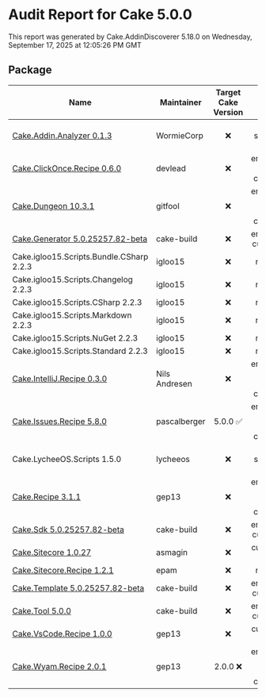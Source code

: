 # Audit Report for Cake 5.0.0

This report was generated by Cake.AddinDiscoverer 5.18.0 on Wednesday, September 17, 2025 at 12:05:26 PM GMT


## Package

| Name | Maintainer | Target Cake Version | Icon | Transferred to cake-contrib | License | Repository |
| --- | --- | :---: | :---: | :---: | :---: | :---: |
| [Cake.Addin.Analyzer 0.1.3](https://wormiecorp.github.io/Cake.Addin.Analyzer/) | WormieCorp |  :x: | not specified :x: |  :x: | MIT :white_check_mark: | true :white_check_mark: |
| [Cake.ClickOnce.Recipe 0.6.0](https://github.com/devlead/Cake.ClickOnce.Recipe/) | devlead |  :x: | embedded cake-contrib :white_check_mark: |  :x: | MIT :white_check_mark: | true :white_check_mark: |
| [Cake.Dungeon 10.3.1](https://github.com/gitfool/Cake.Dungeon/) | gitfool |  :x: | embedded 'fancy' cake-contrib :white_check_mark: |  :x: | MIT :white_check_mark: | .git missing :warning: |
| [Cake.Generator 5.0.25257.82-beta](https://cakebuild.net/) | cake-build |  :x: | embedded custom :warning: |  :x: | MIT :white_check_mark: | .git missing :warning: |
| Cake.igloo15.Scripts.Bundle.CSharp 2.2.3 | igloo15 |  :x: | rawgit :x: |  :x: | MIT :white_check_mark: | false :x: |
| Cake.igloo15.Scripts.Changelog 2.2.3 | igloo15 |  :x: | rawgit :x: |  :x: | MIT :white_check_mark: | false :x: |
| Cake.igloo15.Scripts.CSharp 2.2.3 | igloo15 |  :x: | rawgit :x: |  :x: | MIT :white_check_mark: | false :x: |
| Cake.igloo15.Scripts.Markdown 2.2.3 | igloo15 |  :x: | rawgit :x: |  :x: | MIT :white_check_mark: | false :x: |
| Cake.igloo15.Scripts.NuGet 2.2.3 | igloo15 |  :x: | rawgit :x: |  :x: | MIT :white_check_mark: | false :x: |
| Cake.igloo15.Scripts.Standard 2.2.3 | igloo15 |  :x: | rawgit :x: |  :x: | MIT :white_check_mark: | false :x: |
| [Cake.IntelliJ.Recipe 0.3.0](https://github.com/cake-contrib/Cake.IntelliJ.Recipe/) | Nils Andresen |  :x: | embedded 'fancy' cake-contrib :white_check_mark: |  :white_check_mark: | MIT :white_check_mark: | true :white_check_mark: |
| [Cake.Issues.Recipe 5.8.0](https://cakeissues.net/) | pascalberger | 5.0.0 :white_check_mark: | embedded 'fancy' cake-contrib :white_check_mark: |  :white_check_mark: | MIT :white_check_mark: | true :white_check_mark: |
| Cake.LycheeOS.Scripts 1.5.0 | lycheeos |  :x: | not specified :x: |  :x: |  :x: | false :x: |
| [Cake.Recipe 3.1.1](https://github.com/cake-contrib/Cake.Recipe/) | gep13 |  :x: | embedded 'fancy' cake-contrib :white_check_mark: |  :white_check_mark: | MIT :white_check_mark: | true :white_check_mark: |
| [Cake.Sdk 5.0.25257.82-beta](https://cakebuild.net/) | cake-build |  :x: | embedded custom :warning: |  :x: | MIT :white_check_mark: | .git missing :warning: |
| [Cake.Sitecore 1.0.27](https://github.com/asmagin/Cake.Sitecore/) | asmagin |  :x: | custom url :warning: |  :x: |  :x: | false :x: |
| [Cake.Sitecore.Recipe 1.2.1](https://github.com/epam/Cake.Sitecore.Recipe/) | epam |  :x: | rawgit :x: |  :x: |  :x: | false :x: |
| [Cake.Template 5.0.25257.82-beta](https://cakebuild.net/) | cake-build |  :x: | embedded custom :warning: |  :x: | MIT :white_check_mark: | .git missing :warning: |
| [Cake.Tool 5.0.0](https://cakebuild.net/) | cake-build |  :x: | embedded custom :warning: |  :x: | MIT :white_check_mark: | .git missing :warning: |
| [Cake.VsCode.Recipe 1.0.0](https://github.com/cake-contrib/Cake.VsCode.Recipe/) | gep13 |  :x: | custom url :warning: |  :white_check_mark: | MIT :white_check_mark: | .git missing :warning: |
| [Cake.Wyam.Recipe 2.0.1](https://cake-contrib.github.io/Cake.Wyam.Recipe/) | gep13 | 2.0.0 :x: | embedded 'fancy' cake-contrib :white_check_mark: |  :white_check_mark: | MIT :white_check_mark: | true :white_check_mark: |
